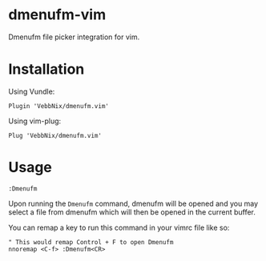 # dmenufm-vim
Dmenufm file picker integration for vim.


# Installation
Using Vundle:
```vim
Plugin 'VebbNix/dmenufm.vim'
```
Using vim-plug:
```
Plug 'VebbNix/dmenufm.vim'
```

# Usage
```vim
:Dmenufm
```
Upon running the `Dmenufm` command, dmenufm will be opened and you may select a file from dmenufm which will then be opened in the current buffer.

You can remap a key to run this command in your vimrc file like so:
```vim
" This would remap Control + F to open Dmenufm
nnoremap <C-f> :Dmenufm<CR>
```
